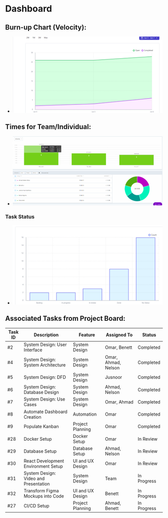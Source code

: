 # Dashboard

## Burn-up Chart (Velocity):
- ![docs/weekly logs/Burn Up Charts/burn up chart 2.png](
https://github.com/UBCO-COSC499-Summer-2024/team-1-capstone-gradefalcon/blob/3f93ff8b19b93f594ca09e0ec11e73f528225399/docs/weekly_logs/BurnUpCharts/BurnUpChart3.png
    )
## Times for Team/Individual:

- ![docs/weekly logs/Clockify/Time1.png](
https://github.com/UBCO-COSC499-Summer-2024/team-1-capstone-gradefalcon/blob/3f93ff8b19b93f594ca09e0ec11e73f528225399/docs/weekly_logs/Clockify/Time2.png
    )

### Task Status

- ![docs/weekly logs/Status/Status1.png](
https://github.com/UBCO-COSC499-Summer-2024/team-1-capstone-gradefalcon/blob/3f93ff8b19b93f594ca09e0ec11e73f528225399/docs/weekly_logs/Status/Status2.png
    )


## Associated Tasks from Project Board:
| Task ID | Description | Feature | Assigned To | Status |
|---------|-------------|---------|-------------|--------|
| #2 | System Design: User Interface | System Design | Omar, Benett | Completed |
| #4 | System Design: System Architecture | System Design | Omar, Ahmad, Nelson | Completed |
| #5 | System Design: DFD | System Design | Jusnoor | Completed |
| #6 | System Design: Database Design | System Design | Ahmad, Nelson | Completed |
| #7 | System Design: Use Cases | System Design | Omar, Ahmad | Completed |
| #8 | Automate Dashboard Creation | Automation | Omar | Completed |
| #9 | Populate Kanban | Project Planning | Omar | Completed |
| #28 | Docker Setup | Docker Setup | Omar | In Review |
| #29 | Database Setup | Database Setup | Ahmad, Nelson | In Review |
| #30 | React Development Environment Setup | UI and UX Design | Omar | In Review |
| #31 | System Design: Video and Presentation | System Design | Team | In Progress |
| #32 | Transform Figma Mockups into Code | UI and UX Design | Benett | In Progress |
| #27 | CI/CD Setup | Project Planning | Ahmad, Benett | In Progress |